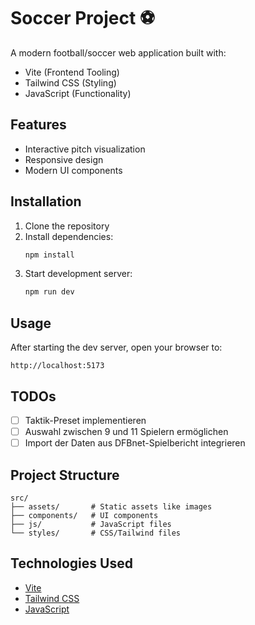 # Soccer Project ⚽

A modern football/soccer web application built with:

- Vite (Frontend Tooling)
- Tailwind CSS (Styling)
- JavaScript (Functionality)

## Features

- Interactive pitch visualization
- Responsive design
- Modern UI components

## Installation

1. Clone the repository
2. Install dependencies:
   ```bash
   npm install
   ```
3. Start development server:
   ```bash
   npm run dev
   ```

## Usage

After starting the dev server, open your browser to:
```
http://localhost:5173
```

## TODOs

- [ ] Taktik-Preset implementieren
- [ ] Auswahl zwischen 9 und 11 Spielern ermöglichen
- [ ] Import der Daten aus DFBnet-Spielbericht integrieren

## Project Structure

```
src/
├── assets/       # Static assets like images
├── components/   # UI components
├── js/           # JavaScript files
└── styles/       # CSS/Tailwind files
```

## Technologies Used

- [Vite](https://vitejs.dev/)
- [Tailwind CSS](https://tailwindcss.com/)
- [JavaScript](https://developer.mozilla.org/en-US/docs/Web/JavaScript)
